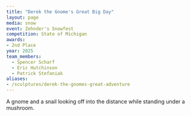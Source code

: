 ```yaml
---
title: "Derek the Gnome's Great Big Day"
layout: page
media: snow
event: Zehnder's Snowfest
competition: State of Michigan
awards:
- 2nd Place
year: 2025
team_members:
  - Spencer Scharf
  - Eric Hutchinson
  - Patrick Stefaniak
aliases:
- /sculptures/derek-the-gnomes-great-adventure
---
```


A gnome and a snail looking off into the distance while standing under a mushroom.